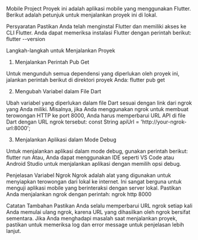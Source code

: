 Mobile Project
Proyek ini adalah aplikasi mobile yang menggunakan Flutter. Berikut adalah petunjuk untuk menjalankan proyek ini di lokal.

Persyaratan
Pastikan Anda telah menginstal Flutter dan memiliki akses ke CLI Flutter. Anda dapat memeriksa instalasi Flutter dengan perintah berikut:
flutter --version

Langkah-langkah untuk Menjalankan Proyek

1. Menjalankan Perintah Pub Get

Untuk mengunduh semua dependensi yang diperlukan oleh proyek ini, jalankan perintah berikut di direktori proyek Anda:
flutter pub get

2. Mengubah Variabel dalam File Dart

Ubah variabel yang diperlukan dalam file Dart sesuai dengan link dari ngrok yang Anda miliki. Misalnya, jika Anda menggunakan ngrok untuk membuat terowongan HTTP ke port 8000, Anda harus memperbarui URL API di file Dart dengan URL ngrok tersebut:
const String apiUrl = 'http://your-ngrok-url:8000';

3. Menjalankan Aplikasi dalam Mode Debug

Untuk menjalankan aplikasi dalam mode debug, gunakan perintah berikut:
flutter run
Atau, Anda dapat menggunakan IDE seperti VS Code atau Android Studio untuk menjalankan aplikasi dengan memilih opsi debug.

Penjelasan Variabel Ngrok
Ngrok adalah alat yang digunakan untuk menyiapkan terowongan dari lokal ke internet. Ini sangat berguna untuk menguji aplikasi mobile yang berinteraksi dengan server lokal. Pastikan Anda menjalankan ngrok dengan perintah:
ngrok http 8000

Catatan Tambahan
Pastikan Anda selalu memperbarui URL ngrok setiap kali Anda memulai ulang ngrok, karena URL yang dihasilkan oleh ngrok bersifat sementara.
Jika Anda menghadapi masalah saat menjalankan proyek, pastikan untuk memeriksa log dan error message untuk penjelasan lebih lanjut.
